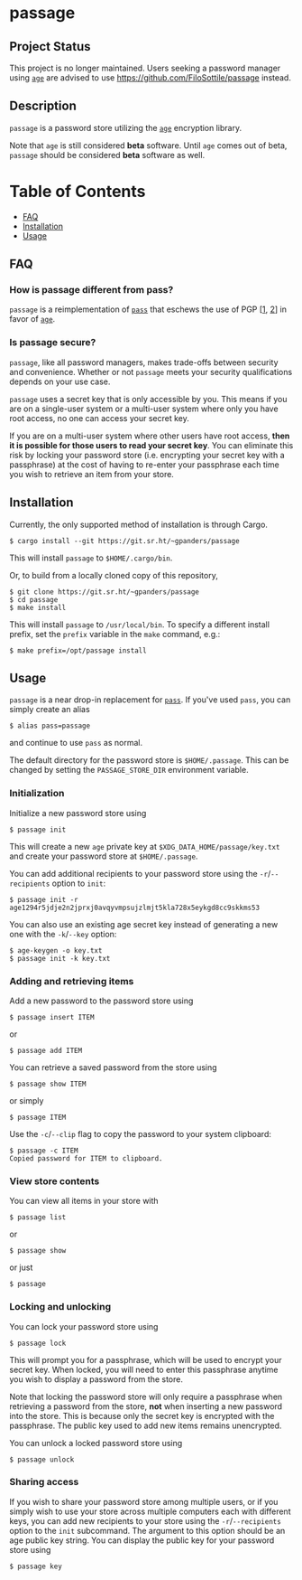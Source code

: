 # passage

## Project Status

This project is no longer maintained. Users seeking a password manager using
[`age`][age] are advised to use <https://github.com/FiloSottile/passage> instead.

## Description

`passage` is a password store utilizing the [`age`][age] encryption library.

Note that `age` is still considered **beta** software. Until `age` comes out of
beta, `passage` should be considered **beta** software as well.

[age]: https://age-encryption.org/v1

# Table of Contents

* [FAQ](#faq)
* [Installation](#installation)
* [Usage](#usage)

## FAQ

### How is passage different from pass?

`passage` is a reimplementation of [`pass`][pass] that eschews the use of PGP
[[1][pgp-1], [2][pgp-2]] in favor of [`age`][age].

[pass]: https://www.passwordstore.org/
[pgp-1]: https://latacora.micro.blog/2019/07/16/the-pgp-problem.html
[pgp-2]: https://blog.filippo.io/giving-up-on-long-term-pgp/

### Is passage secure?

`passage`, like all password managers, makes trade-offs between security and
convenience. Whether or not `passage` meets your security qualifications
depends on your use case.

`passage` uses a secret key that is only accessible by you. This means if you
are on a single-user system or a multi-user system where only you have root
access, no one can access your secret key.

If you are on a multi-user system where other users have root access, **then it
is possible for those users to read your secret key**. You can eliminate this
risk by locking your password store (i.e. encrypting your secret key with a
passphrase) at the cost of having to re-enter your passphrase each time you
wish to retrieve an item from your store.

## Installation

Currently, the only supported method of installation is through Cargo.

    $ cargo install --git https://git.sr.ht/~gpanders/passage

This will install `passage` to `$HOME/.cargo/bin`.

Or, to build from a locally cloned copy of this repository,

    $ git clone https://git.sr.ht/~gpanders/passage
    $ cd passage
    $ make install

This will install `passage` to `/usr/local/bin`. To specify a different install
prefix, set the `prefix` variable in the `make` command, e.g.:

    $ make prefix=/opt/passage install

## Usage

`passage` is a near drop-in replacement for [`pass`][pass]. If you've used
`pass`, you can simply create an alias

    $ alias pass=passage

and continue to use `pass` as normal.

The default directory for the password store is `$HOME/.passage`. This can be
changed by setting the `PASSAGE_STORE_DIR` environment variable.

### Initialization

Initialize a new password store using

    $ passage init

This will create a new `age` private key at `$XDG_DATA_HOME/passage/key.txt`
and create your password store at `$HOME/.passage`.

You can add additional recipients to your password store using the
`-r`/`--recipients` option to `init`:

    $ passage init -r age1294r5jdje2n2jprxj0avqyvmpsujzlmjt5kla728x5eykgd8cc9skkms53

You can also use an existing age secret key instead of generating a new one
with the `-k`/`--key` option:

    $ age-keygen -o key.txt
    $ passage init -k key.txt

### Adding and retrieving items

Add a new password to the password store using

    $ passage insert ITEM

or

    $ passage add ITEM

You can retrieve a saved password from the store using

    $ passage show ITEM

or simply

    $ passage ITEM

Use the `-c`/`--clip` flag to copy the password to your system clipboard:

    $ passage -c ITEM
    Copied password for ITEM to clipboard.

### View store contents

You can view all items in your store with

    $ passage list

or

    $ passage show

or just

    $ passage

### Locking and unlocking

You can lock your password store using

    $ passage lock

This will prompt you for a passphrase, which will be used to encrypt your
secret key. When locked, you will need to enter this passphrase anytime you
wish to display a password from the store.

Note that locking the password store will only require a passphrase when
retrieving a password from the store, **not** when inserting a new password
into the store. This is because only the secret key is encrypted with the
passphrase. The public key used to add new items remains unencrypted.

You can unlock a locked password store using

    $ passage unlock

### Sharing access

If you wish to share your password store among multiple users, or if you simply
wish to use your store across multiple computers each with different keys, you
can add new recipients to your store using the `-r`/`--recipients` option to
the `init` subcommand. The argument to this option should be an age public key
string. You can display the public key for your password store using

    $ passage key

